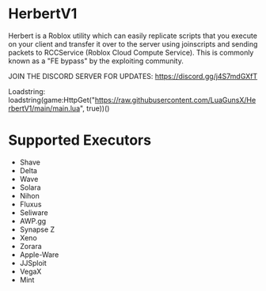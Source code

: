 # HerbertV1
Herbert is a Roblox utility which can easily replicate scripts that you execute on your client and transfer it over to the server using joinscripts and sending packets to RCCService (Roblox Cloud Compute Service). This is commonly known as a "FE bypass" by the exploiting community.

JOIN THE DISCORD SERVER FOR UPDATES: https://discord.gg/j4S7mdGXfT

Loadstring: loadstring(game:HttpGet("https://raw.githubusercontent.com/LuaGunsX/HerbertV1/main/main.lua", true))()
# Supported Executors
* Shave
* Delta
* Wave
* Solara
* Nihon
* Fluxus
* Seliware
* AWP.gg
* Synapse Z
* Xeno
* Zorara
* Apple-Ware
* JJSploit
* VegaX
* Mint
